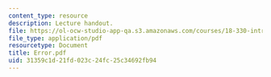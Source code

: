 ```yaml
---
content_type: resource
description: Lecture handout.
file: https://ol-ocw-studio-app-qa.s3.amazonaws.com/courses/18-330-introduction-to-numerical-analysis-spring-2004/31359c1d21fd023c24fc25c34692fb94_Error.pdf
file_type: application/pdf
resourcetype: Document
title: Error.pdf
uid: 31359c1d-21fd-023c-24fc-25c34692fb94
---
```

